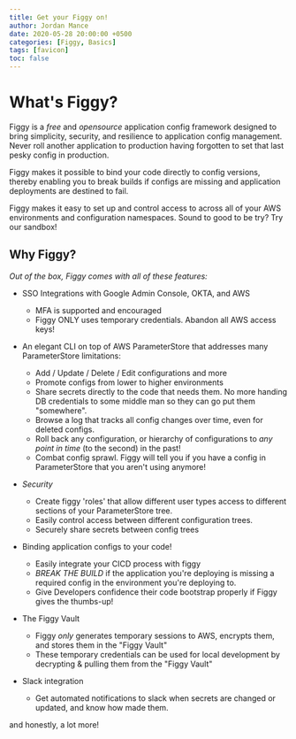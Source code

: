 ```yaml
---
title: Get your Figgy on!
author: Jordan Mance
date: 2020-05-28 20:00:00 +0500
categories: [Figgy, Basics]
tags: [favicon]
toc: false
---
```


# What's Figgy?

Figgy is a _free_ and _opensource_ application config framework designed to bring simplicity, security, and resilience to 
application config management. Never roll another application to production having forgotten to set that last pesky
config in production. 

Figgy makes it possible to bind your code directly to config versions, thereby enabling you to break builds if configs 
are missing and application deployments are destined to fail.

Figgy makes it easy to set up and control access to across all of your AWS environments and configuration namespaces.
Sound to good to be try? Try our sandbox!

## Why Figgy?

*Out of the box, Figgy comes with all of these features:*

- SSO Integrations with Google Admin Console, OKTA, and AWS
    - MFA is supported and encouraged
    - Figgy ONLY uses temporary credentials. Abandon all AWS access keys!

- An elegant CLI on top of AWS ParameterStore that addresses many ParameterStore limitations:
    - Add / Update / Delete / Edit configurations and more
    - Promote configs from lower to higher environments
    - Share secrets directly to the code that needs them. No more handing DB credentials to some middle man so they can go put them "somewhere".
    - Browse a log that tracks all config changes over time, even for deleted configs.
    - Roll back any configuration, or hierarchy of configurations to *any point in time* (to the second) in the past!
    - Combat config sprawl. Figgy will tell you if you have a config in ParameterStore that you aren't using anymore!

- *Security*
    - Create figgy 'roles' that allow different user types access to different sections of your ParameterStore tree.
    - Easily control access between different configuration trees.
    - Securely share secrets between config trees

- Binding application configs to your code!
    - Easily integrate your CICD process with figgy
    - *BREAK THE BUILD* if the application you're deploying is missing a required config in the environment you're
        deploying to. 
    - Give Developers confidence their code bootstrap properly if Figgy gives the thumbs-up! 

- The Figgy Vault
    - Figgy _only_ generates temporary sessions to AWS, encrypts them, and stores them in the "Figgy Vault"
    - These temporary credentials can be used for local development by decrypting & pulling them from the "Figgy Vault"

- Slack integration
    - Get automated notifications to slack when secrets are changed or updated, and know how made them.


and honestly, a lot more!